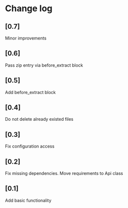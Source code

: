 # Change log

## [0.7]
Minor improvements

## [0.6]
Pass zip entry via before_extract block

## [0.5]
Add before_extract block

## [0.4]
Do not delete already existed files

## [0.3]
Fix configuration access

## [0.2]
Fix missing dependencies. Move requirements to Api class

## [0.1]
Add basic functionality
